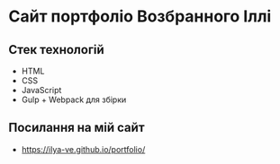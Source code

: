 # Сайт портфоліо Возбранного Іллі

## Стек технологій

- HTML
- CSS
- JavaScript
- Gulp + Webpack для збірки

## Посилання на мій сайт

- https://ilya-ve.github.io/portfolio/
